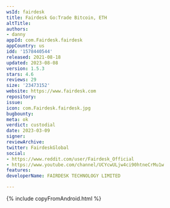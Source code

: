 ```yaml
---
wsId: fairdesk
title: Fairdesk Go:Trade Bitcoin, ETH
altTitle: 
authors:
- danny
appId: com.Fairdesk.fairdesk
appCountry: us
idd: '1578440544'
released: 2021-08-18
updated: 2023-08-08
version: 1.5.3
stars: 4.6
reviews: 29
size: '23473152'
website: https://www.fairdesk.com
repository: 
issue: 
icon: com.Fairdesk.fairdesk.jpg
bugbounty: 
meta: ok
verdict: custodial
date: 2023-03-09
signer: 
reviewArchive: 
twitter: FairdeskGlobal
social:
- https://www.reddit.com/user/Fairdesk_Official
- https://www.youtube.com/channel/UCYcwULjw4ci90htneCrMu1w
features: 
developerName: FAIRDESK TECHNOLOGY LIMITED

---
```


{% include copyFromAndroid.html %}

